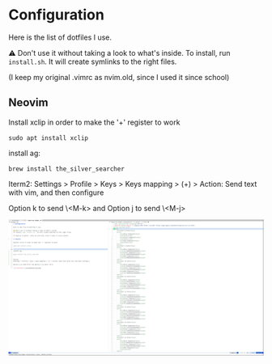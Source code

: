 # Configuration

Here is the list of dotfiles I use.

⚠️  Don't use it without taking a look to what's inside.
To install, run `install.sh`. It will create symlinks to the right files.

(I keep my original .vimrc as nvim.old, since I used it since school)

## Neovim

Install xclip in order to make the '+' register to work
```
sudo apt install xclip
```

install ag:
```
brew install the_silver_searcher
```

Iterm2:
Settings > Profile > Keys > Keys mapping > (+) > Action: Send text with vim, and then configure

Option k to send \\\<M-k> and Option j to send \\\<M-j>

![screenshot](./screenshot/vim.png)
